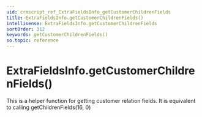 ```yaml
---
uid: crmscript_ref_ExtraFieldsInfo_getCustomerChildrenFields
title: ExtraFieldsInfo.getCustomerChildrenFields()
intellisense: ExtraFieldsInfo.getCustomerChildrenFields
sortOrder: 312
keywords: getCustomerChildrenFields()
so.topic: reference
---
```


# ExtraFieldsInfo.getCustomerChildrenFields()

This is a helper function for getting customer relation fields. It is equivalent to calling getChildrenFields(16, 0)

